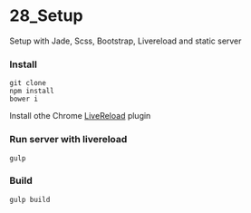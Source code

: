 28_Setup
========

Setup with Jade, Scss, Bootstrap, Livereload and static server


### Install 

```
git clone 
npm install
bower i
```

Install othe Chrome [LiveReload](https://chrome.google.com/webstore/detail/livereload/jnihajbhpnppcggbcgedagnkighmdlei)  plugin 



### Run server with livereload

```
gulp

```


### Build

```
gulp build
```